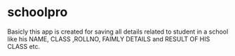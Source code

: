 # schoolpro
 Basicly this app is created for saving all details related to student in a school like his NAME, CLASS ,ROLLNO, FAIMLY DETAILS and RESULT OF HIS CLASS etc.
